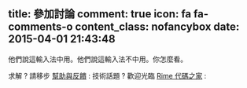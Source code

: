 title: 參加討論
comment: true
icon: fa fa-comments-o
content_class: nofancybox
date: 2015-04-01 21:43:48
---

他們說這輸入法中用。他們說這輸入法不中用。你怎麼看。

求解 ? 請移步 [幫助與反饋](/docs) :
技術話題 ? 歡迎光臨 [Rime 代碼之家](https://github.com/rime/home) :

